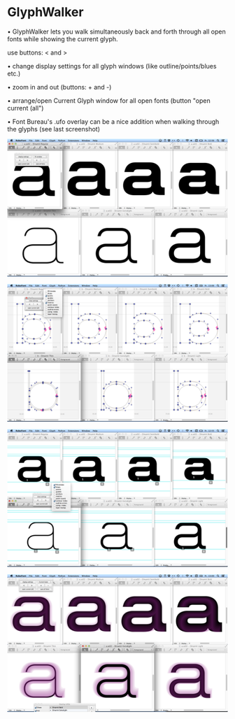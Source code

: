 GlyphWalker
===================

• GlyphWalker lets you walk simultaneously back and forth through all open fonts while showing the current glyph.
  
  use buttons: < and >

• change display settings for all glyph windows (like outline/points/blues etc.)

• zoom in and out  (buttons: + and -)

• arrange/open Current Glyph window for all open fonts (button "open current (all")


• Font Bureau's .ufo overlay can be a nice addition when walking through the glyphs (see last screenshot)


![alt text](https://github.com/luke-snider/GlyphWalker/blob/master/GlyphWalker_screen1.png?raw=true)



![alt text](https://github.com/luke-snider/GlyphWalker/blob/master/GlyphWalker_screen4.png?raw=true)



![alt text](https://github.com/luke-snider/GlyphWalker/blob/master/GlyphWalker_screen2.png?raw=true)


![alt text](https://github.com/luke-snider/GlyphWalker/blob/master/GlyphWalker_screen3.png?raw=true)
